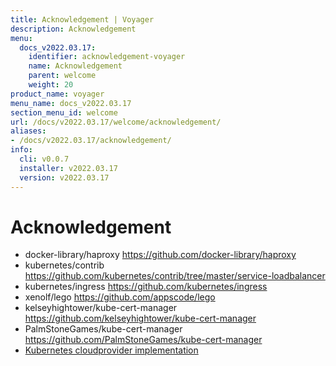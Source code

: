 ```yaml
---
title: Acknowledgement | Voyager
description: Acknowledgement
menu:
  docs_v2022.03.17:
    identifier: acknowledgement-voyager
    name: Acknowledgement
    parent: welcome
    weight: 20
product_name: voyager
menu_name: docs_v2022.03.17
section_menu_id: welcome
url: /docs/v2022.03.17/welcome/acknowledgement/
aliases:
- /docs/v2022.03.17/acknowledgement/
info:
  cli: v0.0.7
  installer: v2022.03.17
  version: v2022.03.17
---
```


# Acknowledgement

 - docker-library/haproxy https://github.com/docker-library/haproxy
 - kubernetes/contrib https://github.com/kubernetes/contrib/tree/master/service-loadbalancer
 - kubernetes/ingress https://github.com/kubernetes/ingress
 - xenolf/lego https://github.com/appscode/lego
 - kelseyhightower/kube-cert-manager https://github.com/kelseyhightower/kube-cert-manager
 - PalmStoneGames/kube-cert-manager https://github.com/PalmStoneGames/kube-cert-manager
 - [Kubernetes cloudprovider implementation](https://github.com/kubernetes/kubernetes/tree/master/pkg/cloudprovider)
